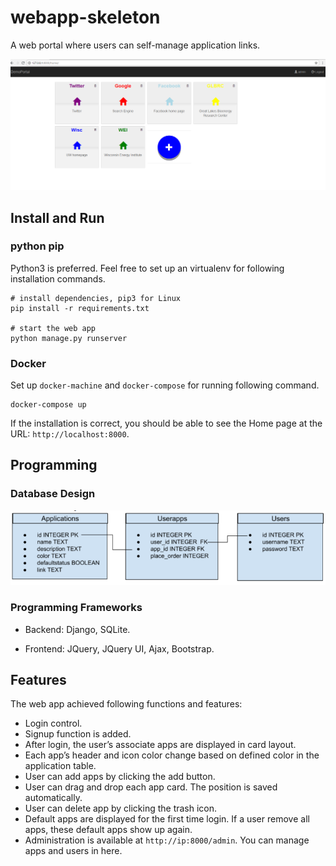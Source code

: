 # webapp-skeleton
A web portal where users can self-manage application links.

[home]: ./assets/home.PNG
[db-design]: ./assets/db_design.PNG

![alt text][home]

## Install and Run

### python pip
Python3 is preferred. Feel free to set up an virtualenv for following installation commands.
```
# install dependencies, pip3 for Linux 
pip install -r requirements.txt

# start the web app
python manage.py runserver
```
### Docker
Set up `docker-machine` and `docker-compose` for running following command.
```
docker-compose up
```

If the installation is correct, you should be able to see the Home page at the URL: `http://localhost:8000`.

## Programming
### Database Design

![alt text][db-design]


### Programming Frameworks
- Backend: Django, SQLite.

- Frontend: JQuery, JQuery UI, Ajax, Bootstrap.

## Features
The web app achieved following functions and features:
- Login control.
- Signup function is added.
- After login, the user’s associate apps are displayed in card layout. 
- Each app’s header and icon color change based on defined color in the application table.
- User can add apps by clicking the add button. 
- User can drag and drop each app card. The position is saved automatically.
- User can delete app by clicking the trash icon.
- Default apps are displayed for the first time login. If a user remove all apps, these default apps show up again.
- Administration is available at `http://ip:8000/admin`. You can manage apps and users in here. 
